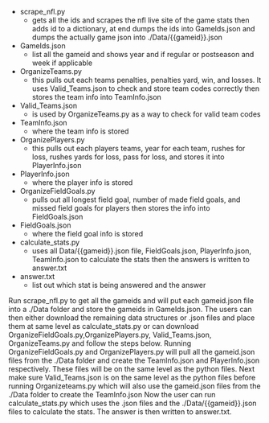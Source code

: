 * scrape_nfl.py 
    * gets all the ids and scrapes the nfl live site of the game stats then adds id to a dictionary, at end dumps the ids into GameIds.json and dumps the actually game json into ./Data/{{gameid}}.json
* GameIds.json
   * list all the gameid and shows year and if regular or postseason and week if applicable
* OrganizeTeams.py
     * this pulls out each teams penalties, penalties yard, win, and losses. It uses Valid_Teams.json to check and store team codes correctly then stores the team info into TeamInfo.json
* Valid_Teams.json
   * is used by OrganizeTeams.py as a way to check for valid team codes
* TeamInfo.json
     * where the team info is stored
* OrganizePlayers.py
     * this pulls out each players teams, year for each team, rushes for loss, rushes yards for loss, pass for loss, and stores it into PlayerInfo.json
* PlayerInfo.json
     * where the player info is stored
* OrganizeFieldGoals.py
     * pulls out all longest field goal, number of made field goals, and missed field goals for players then stores the info into FieldGoals.json
* FieldGoals.json
   * where the field goal info is stored
* calculate_stats.py
   * uses all Data/{{gameid}}.json file, FieldGoals.json, PlayerInfo.json, TeamInfo.json to calculate the stats then the answers is written to answer.txt
* answer.txt
   * list out which stat is being answered and the answer

    
Run scrape_nfl.py to get all the gameids and will put each gameid.json file into a ./Data folder and store the gameids in GameIds.json. 
The users can then either download the remaining data structures or .json files and place them at same level as calculate_stats.py or can download OrganizeFieldGoals.py,OrganizePlayers.py, Valid_Teams.json, OrganizeTeams.py and follow the steps below.
Running OrganizeFieldGoals.py and OrganizePlayers.py will pull all the gameid.json files from the ./Data folder and create the TeamInfo.json and PlayerInfo.json respectively. These files will be on the same level as the python files. Next make sure Valid_Teams.json is on the same level as the python files before running Organizeteams.py which will also use the gameid.json files from the ./Data folder to create the TeamInfo.json
Now the user can run calculate_stats.py which uses the .json files and the ./Data/{{gameid}}.json files to calculate the stats. The answer is then written to answer.txt.
